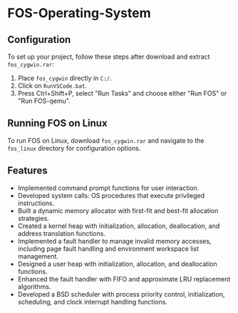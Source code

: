 # FOS-Operating-System

## Configuration

To set up your project, follow these steps after download and extract `fos_cygwin.rar`:

1. Place `fos_cygwin` directly in `C:/`.
2. Click on `RunVSCode.bat`.
3. Press Ctrl+Shift+P, select "Run Tasks" and choose either "Run FOS" or "Run FOS-qemu".

## Running FOS on Linux

To run FOS on Linux, download `fos_cygwin.rar` and navigate to the `fos_linux` directory for configuration options.

## Features

- Implemented command prompt functions for user interaction.
- Developed system calls: OS procedures that execute privileged instructions.
- Built a dynamic memory allocator with first-fit and best-fit allocation strategies.
- Created a kernel heap with initialization, allocation, deallocation, and address translation functions.
- Implemented a fault handler to manage invalid memory accesses, including page fault handling and environment workspace list management.
- Designed a user heap with initialization, allocation, and deallocation functions.
- Enhanced the fault handler with FIFO and approximate LRU replacement algorithms.
- Developed a BSD scheduler with process priority control, initialization, scheduling, and clock interrupt handling functions.
